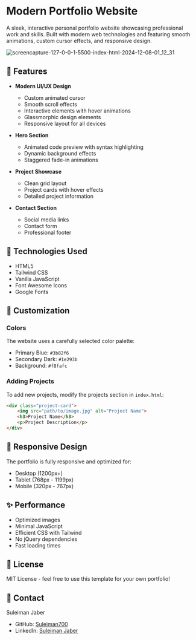 # Modern Portfolio Website

A sleek, interactive personal portfolio website showcasing professional work and skills. Built with modern web technologies and featuring smooth animations, custom cursor effects, and responsive design.

![screencapture-127-0-0-1-5500-index-html-2024-12-08-01_12_31](https://github.com/user-attachments/assets/2b70a8a6-5d93-439e-aae6-cd71a8d21795)

## 🌟 Features

- **Modern UI/UX Design**
  - Custom animated cursor
  - Smooth scroll effects
  - Interactive elements with hover animations
  - Glassmorphic design elements
  - Responsive layout for all devices

- **Hero Section**
  - Animated code preview with syntax highlighting
  - Dynamic background effects
  - Staggered fade-in animations

- **Project Showcase**
  - Clean grid layout
  - Project cards with hover effects
  - Detailed project information

- **Contact Section**
  - Social media links
  - Contact form
  - Professional footer

## 🚀 Technologies Used

- HTML5
- Tailwind CSS
- Vanilla JavaScript
- Font Awesome Icons
- Google Fonts

## 🎨 Customization

### Colors
The website uses a carefully selected color palette:
- Primary Blue: `#3b82f6`
- Secondary Dark: `#1e293b`
- Background: `#f8fafc`

### Adding Projects
To add new projects, modify the projects section in `index.html`:
```html
<div class="project-card">
    <img src="path/to/image.jpg" alt="Project Name">
    <h3>Project Name</h3>
    <p>Project Description</p>
</div>
```

## 📱 Responsive Design

The portfolio is fully responsive and optimized for:
- Desktop (1200px+)
- Tablet (768px - 1199px)
- Mobile (320px - 767px)

## ✨ Performance

- Optimized images
- Minimal JavaScript
- Efficient CSS with Tailwind
- No jQuery dependencies
- Fast loading times

## 📄 License

MIT License - feel free to use this template for your own portfolio!

## 🤝 Contact

Suleiman Jaber
- GitHub: [Suleiman700](https://github.com/Suleiman700)
- LinkedIn: [Suleiman Jaber](https://www.linkedin.com/in/suleiman-jaber/)
